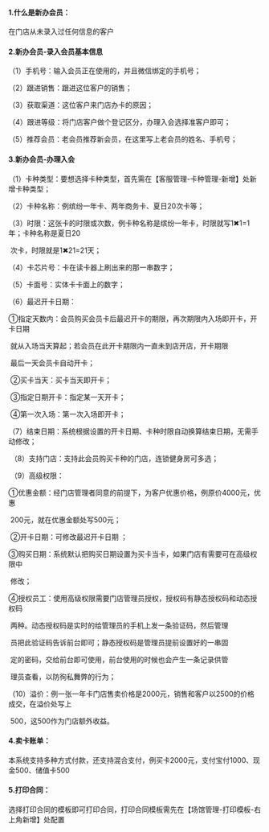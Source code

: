 #### 1.什么是新办会员：

在门店从未录入过任何信息的客户

#### 2.新办会员-录入会员基本信息

   （1）手机号：输入会员正在使用的，并且微信绑定的手机号；

   （2）跟进销售：跟进这位客户的销售；

   （3）获取渠道：这位客户来门店办卡的原因；

   （4）跟进等级：将门店客户做个登记区分，办理入会选择准客户即可；

   （5）推荐会员：老会员推荐新会员，在这里写上老会员的姓名、手机号；

#### 3.新办会员-办理入会

   （1）卡种类型：要想选择卡种类型，首先需在【客服管理-卡种管理-新增】处新增卡种类型；

   （2）卡种名称：例缤纷一年卡、两年商务卡、夏日20次卡等；

   （3）时限：这张卡的时限或次数，例卡种名称是缤纷一年卡，时限就写1✖1=1年；卡种名称是夏日20    

​                  次卡，时限就是1✖21=21天；

   （4）卡芯片号：卡在读卡器上刷出来的那一串数字；

   （5）卡面号：实体卡卡面上的数字；

   （6）最迟开卡日期： 

​              ①指定天数内：会员购买会员卡后最迟开卡的期限，再次期限内入场即开卡，开卡日期                        

​                                         就从入场当天算起；若会员在此开卡期限内一直未到店开店，开卡期限                      

​                                         最后一天会员卡自动开卡；

​              ②买卡当天：买卡当天即开卡；

​              ③指定日期开卡：指定某一天开卡；

​              ④第一次入场：第一次入场即开卡；

​    （7）结束日期：系统根据设置的开卡日期、卡种时限自动换算结束日期，无需手动修改；

​    （8）支持门店：支持此会员购买卡种的门店，连锁健身房可多选；

​    （9）高级权限：

​                       ①优惠金额：经门店管理者同意的前提下，为客户优惠价格，例原价4000元，优惠

​                                              200元，就在优惠金额处写500元；

​                       ②开卡日期：可修改最迟开卡日期 ；

​                       ③购买日期：系统默认把购买日期设置为买卡当卡，如果门店有需要可在高级权限中

​                                               修改；     

​                       ④授权员工：使用高级权限需要门店管理员授权，授权码有静态授权码和动态授权码

​                                               两种。动态授权码是实时的给管理员的手机上发一条验证码，然后管理

​                                               员把此验证码告诉前台即可；静态授权码是管理员提前设置好的一串固

​                                               定的密码，交给前台即可使用，前台使用的时候也会产生一条记录供管

​                                               理员查看，以防徇私舞弊的行为；    

​    （10）溢价：例一张一年卡门店售卖价格是2000元，销售和客户以2500的价格成交，在溢价处写上

​                  500，这500作为门店额外收益。

#### 4.卖卡账单：

本系统支持多种方式付款，还支持混合支付，例买卡2000元，支付宝付1000、现金500、储值卡500

#### 5.打印合同：

选择打印合同的模板即可打印合同，打印合同模板需先在【场馆管理-打印模板-右上角新增】处配置